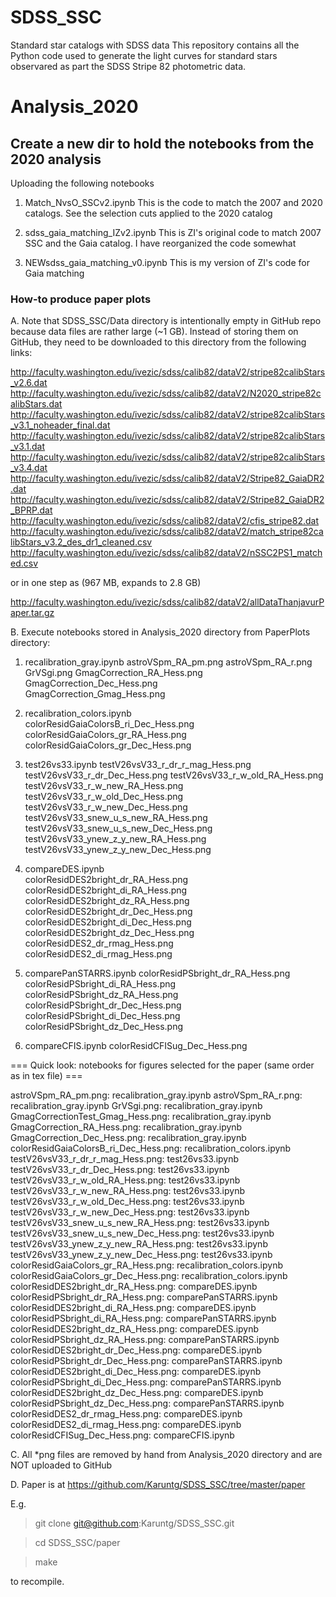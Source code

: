 # SDSS_SSC
Standard star catalogs with SDSS data
This repository contains all the Python code used to generate the light curves for standard stars observared as part the SDSS Stripe 82 photometric data. 

# Analysis_2020
## Create a new dir to hold the notebooks from the 2020 analysis
Uploading the following notebooks
1. Match_NvsO_SSCv2.ipynb
This is the code to match the 2007 and 2020 catalogs. See the selection cuts applied to the 2020 catalog

2. sdss_gaia_matching_IZv2.ipynb
This is ZI's original code to match 2007 SSC and the Gaia catalog. I have reorganized the code somewhat

3. NEWsdss_gaia_matching_v0.ipynb
This is my version of ZI's code for Gaia matching


### How-to produce paper plots ### 

A. Note that SDSS_SSC/Data directory is intentionally empty in GitHub repo because data files 
   are rather large (~1 GB). Instead of storing them on GitHub, they need to be downloaded
   to this directory from the following links:

http://faculty.washington.edu/ivezic/sdss/calib82/dataV2/stripe82calibStars_v2.6.dat
http://faculty.washington.edu/ivezic/sdss/calib82/dataV2/N2020_stripe82calibStars.dat
http://faculty.washington.edu/ivezic/sdss/calib82/dataV2/stripe82calibStars_v3.1_noheader_final.dat
http://faculty.washington.edu/ivezic/sdss/calib82/dataV2/stripe82calibStars_v3.1.dat
http://faculty.washington.edu/ivezic/sdss/calib82/dataV2/stripe82calibStars_v3.4.dat
http://faculty.washington.edu/ivezic/sdss/calib82/dataV2/Stripe82_GaiaDR2.dat
http://faculty.washington.edu/ivezic/sdss/calib82/dataV2/Stripe82_GaiaDR2_BPRP.dat
http://faculty.washington.edu/ivezic/sdss/calib82/dataV2/cfis_stripe82.dat
http://faculty.washington.edu/ivezic/sdss/calib82/dataV2/match_stripe82calibStars_v3.2_des_dr1_cleaned.csv
http://faculty.washington.edu/ivezic/sdss/calib82/dataV2/nSSC2PS1_matched.csv

or in one step as (967 MB, expands to 2.8 GB)

http://faculty.washington.edu/ivezic/sdss/calib82/dataV2/allDataThanjavurPaper.tar.gz 
 

B. Execute notebooks stored in Analysis_2020 directory from PaperPlots directory:

1. recalibration_gray.ipynb 
      astroVSpm_RA_pm.png
      astroVSpm_RA_r.png
      GrVSgi.png
      GmagCorrection_RA_Hess.png  
      GmagCorrection_Dec_Hess.png	
      GmagCorrection_Gmag_Hess.png
  
2. recalibration_colors.ipynb  
      colorResidGaiaColorsB_ri_Dec_Hess.png
      colorResidGaiaColors_gr_RA_Hess.png
      colorResidGaiaColors_gr_Dec_Hess.png

3. test26vs33.ipynb 
      testV26vsV33_r_dr_r_mag_Hess.png 
      testV26vsV33_r_dr_Dec_Hess.png 
      testV26vsV33_r_w_old_RA_Hess.png
      testV26vsV33_r_w_new_RA_Hess.png
      testV26vsV33_r_w_old_Dec_Hess.png
      testV26vsV33_r_w_new_Dec_Hess.png
      testV26vsV33_snew_u_s_new_RA_Hess.png
      testV26vsV33_snew_u_s_new_Dec_Hess.png  
      testV26vsV33_ynew_z_y_new_RA_Hess.png 
      testV26vsV33_ynew_z_y_new_Dec_Hess.png 

4. compareDES.ipynb  
      colorResidDES2bright_dr_RA_Hess.png  
      colorResidDES2bright_di_RA_Hess.png 
      colorResidDES2bright_dz_RA_Hess.png 
      colorResidDES2bright_dr_Dec_Hess.png  
      colorResidDES2bright_di_Dec_Hess.png  
      colorResidDES2bright_dz_Dec_Hess.png 
      colorResidDES2_dr_rmag_Hess.png  
      colorResidDES2_di_rmag_Hess.png  
 
5. comparePanSTARRS.ipynb
      colorResidPSbright_dr_RA_Hess.png
      colorResidPSbright_di_RA_Hess.png
      colorResidPSbright_dz_RA_Hess.png
      colorResidPSbright_dr_Dec_Hess.png
      colorResidPSbright_di_Dec_Hess.png
      colorResidPSbright_dz_Dec_Hess.png
   
6. compareCFIS.ipynb
      colorResidCFISug_Dec_Hess.png 


=== Quick look: notebooks for figures selected for the paper (same order as in tex file) ===  

astroVSpm_RA_pm.png: recalibration_gray.ipynb
astroVSpm_RA_r.png: recalibration_gray.ipynb 
GrVSgi.png: recalibration_gray.ipynb
GmagCorrectionTest_Gmag_Hess.png: recalibration_gray.ipynb      
GmagCorrection_RA_Hess.png: recalibration_gray.ipynb 
GmagCorrection_Dec_Hess.png: recalibration_gray.ipynb 
colorResidGaiaColorsB_ri_Dec_Hess.png: recalibration_colors.ipynb  
testV26vsV33_r_dr_r_mag_Hess.png: test26vs33.ipynb  
testV26vsV33_r_dr_Dec_Hess.png: test26vs33.ipynb   
testV26vsV33_r_w_old_RA_Hess.png: test26vs33.ipynb  
testV26vsV33_r_w_new_RA_Hess.png: test26vs33.ipynb  
testV26vsV33_r_w_old_Dec_Hess.png: test26vs33.ipynb  
testV26vsV33_r_w_new_Dec_Hess.png: test26vs33.ipynb  
testV26vsV33_snew_u_s_new_RA_Hess.png: test26vs33.ipynb  
testV26vsV33_snew_u_s_new_Dec_Hess.png: test26vs33.ipynb    
testV26vsV33_ynew_z_y_new_RA_Hess.png: test26vs33.ipynb   
testV26vsV33_ynew_z_y_new_Dec_Hess.png: test26vs33.ipynb   
colorResidGaiaColors_gr_RA_Hess.png: recalibration_colors.ipynb  
colorResidGaiaColors_gr_Dec_Hess.png: recalibration_colors.ipynb
colorResidDES2bright_dr_RA_Hess.png: compareDES.ipynb 
colorResidPSbright_dr_RA_Hess.png: comparePanSTARRS.ipynb
colorResidDES2bright_di_RA_Hess.png: compareDES.ipynb 
colorResidPSbright_di_RA_Hess.png: comparePanSTARRS.ipynb
colorResidDES2bright_dz_RA_Hess.png: compareDES.ipynb 
colorResidPSbright_dz_RA_Hess.png: comparePanSTARRS.ipynb
colorResidDES2bright_dr_Dec_Hess.png: compareDES.ipynb 
colorResidPSbright_dr_Dec_Hess.png: comparePanSTARRS.ipynb
colorResidDES2bright_di_Dec_Hess.png: compareDES.ipynb  
colorResidPSbright_di_Dec_Hess.png: comparePanSTARRS.ipynb
colorResidDES2bright_dz_Dec_Hess.png: compareDES.ipynb 
colorResidPSbright_dz_Dec_Hess.png: comparePanSTARRS.ipynb
colorResidDES2_dr_rmag_Hess.png: compareDES.ipynb 
colorResidDES2_di_rmag_Hess.png: compareDES.ipynb 
colorResidCFISug_Dec_Hess.png: compareCFIS.ipynb 


C. All *png files are removed by hand from Analysis_2020 directory and are NOT uploaded to GitHub 

D. Paper is at https://github.com/Karuntg/SDSS_SSC/tree/master/paper

E.g. 
> git clone git@github.com:Karuntg/SDSS_SSC.git

> cd SDSS_SSC/paper

> make 

to recompile. 